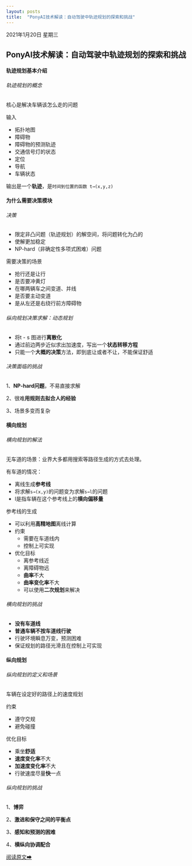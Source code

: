 ```yaml
---
layout: posts
title:  "PonyAI技术解读：自动驾驶中轨迹规划的探索和挑战"
---
```


2021年1月20日 星期三

## PonyAI技术解读：自动驾驶中轨迹规划的探索和挑战

#### 轨迹规划基本介绍


###### 轨迹规划的概念

核心是解决车辆该怎么走的问题

输入

* 拓扑地图
* 障碍物
* 障碍物的预测轨迹
* 交通信号灯的状态
* 定位
* 导航
* 车辆状态

输出是一个**轨迹**，是`时间到位置的函数 t→(x,y,z)`



#### 为什么需要决策模块
###### 决策

* 限定非凸问题（轨迹规划）的解空间，将问题转化为凸的
* 使解更加稳定
* NP-hard（非确定性多项式困难）问题



需要决策的场景

* 抢行还是让行
* 是否要冲黄灯
* 在哪两辆车之间变道、并线
* 是否要主动变道
* 是从左还是右绕行前方障碍物



###### 纵向规划决策求解：动态规划

* 将t - s 图进行**离散化**
* 通过前边两步近似求出加速度，写出一个**状态转移方程**
* 只能一个**大概的决策**方法，即到底让或者不让，不能保证舒适



###### 决策面临的挑战

1、**NP-hard问题**，不易直接求解

2、很难**用规则去拟合人的经验**

3、场景多变而复杂



#### 横向规划

###### 横向规划的解法

无车道的场景：业界大多都用搜索等路径生成的方式去处理。

有车道的情况：

* 离线生成**参考线**
* 将求解`s→(x,y)`的问题变为求解`s→l`的问题
* l是指车辆在这个参考线上的**横向偏移量**



参考线的生成

* 可以利用**高精地图**离线计算
* 约束
  * 需要在车道线内
  * 控制上可实现
* 优化目标
  * 离参考线近
  * 离障碍物远
  * **曲率**不大
  * **曲率变化率**不大
  * 可以使用**二次规划**来解决



###### 横向规划的挑战

* **没有车道线**
* **普通车辆不按车道线行驶**
* 行驶环境瞬息万变，预测困难
* 保证规划的路径光滑且在控制上可实现



#### 纵向规划

###### 纵向规划的定义和场景

车辆在设定好的路径上的速度规划

约束

* 遵守交规
* 避免碰撞

优化目标

* 乘坐**舒适**
* **速度变化率**不大
* **加速度变化率**不大
* 行驶速度尽量**快**一点



###### 纵向规划的挑战

1、**博弈**

2、**激进和保守之间的平衡点**

3、**感知和预测的困难**

4、**横纵向协调配合**



[阅读原文➡](https://mp.weixin.qq.com/s/cJNQNDrNyttV9a8UK2SkfQ)